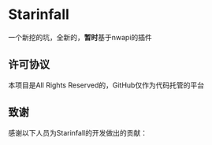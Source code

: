 # Starinfall

一个新挖的坑，全新的，**暂时**基于nwapi的插件

## 许可协议

本项目是All Rights Reserved的，GitHub仅作为代码托管的平台

## 致谢

感谢以下人员为Starinfall的开发做出的贡献：

<!-- ALL-CONTRIBUTORS-LIST:START - Do not remove or modify this section -->
<!-- prettier-ignore-start -->
<!-- markdownlint-disable -->

<!-- markdownlint-restore -->
<!-- prettier-ignore-end -->

<!-- ALL-CONTRIBUTORS-LIST:END -->

